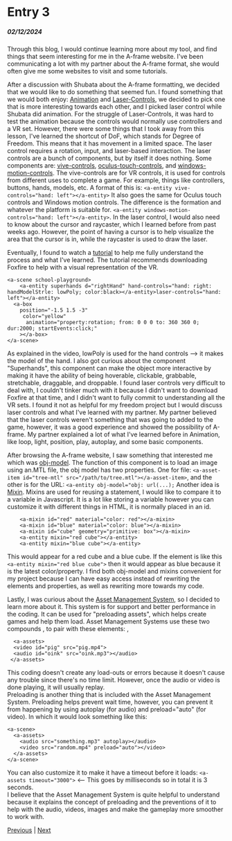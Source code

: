 # Entry 3
##### 02/12/2024

Through this blog, I would continue learning more about my tool, and find things that seem interesting for me in the A-frame website. I've been communicating a lot with my partner about the A-frame format, she would often give me some websites to visit and some tutorials. 

After a discussion with Shubata about the A-frame formatting, we decided that we would like to do something that seemed fun. I found something that we would both enjoy: [Animation](https://aframe.io/docs/1.5.0/components/animation.html) and [Laser-Controls](https://aframe.io/docs/1.5.0/components/laser-controls.html), we decided to pick one that is more interesting towards each other, and I picked laser control while Shubata did animation. For the struggle of Laser-Controls, it was hard to test the animation because the controls would normally use controllers and a VR set. However, there were some things that I took away from this lesson, I've learned the shortcut of DoF, which stands for Degree of Freedom. This means that it has movement in a limited space. The laser control requires a rotation, input, and laser-based interaction. The laser controls are a bunch of components, but by itself it does nothing. Some components are: [vive-controls](https://aframe.io/docs/1.5.0/components/vive-controls.html), [oculus-touch-controls](https://aframe.io/docs/1.5.0/components/oculus-touch-controls.html), and [windows-motion-controls](https://aframe.io/docs/1.5.0/components/windows-motion-controls.html). The vive-controls are for VR controls, it is used for controls from different uses to complete a game. For example, things like controllers, buttons, hands, models, etc. A format of this is: `<a-entity vive-controls="hand: left"></a-entity>` It also goes the same for Oculus touch controls and Windows motion controls. The difference is the formation and whatever the platform is suitable for. `<a-entity windows-motion-controls="hand: left"></a-entity>`. In the laser control, I would also need to know about the cursor and raycaster, which I learned before from past weeks ago. However, the point of having a cursor is to help visualize the area that the cursor is in, while the raycaster is used to draw the laser. 

Eventually, I found to watch a [tutorial](https://www.youtube.com/watch?v=vQ85u3dzmZY) to help me fully understand the process and what I've learned. The tutorial recommends downloading Foxfire to help with a visual representation of the VR.
```
<a-scene school-playground>
    <a-entity superhands d="rightHand" hand-controls="hand: right: handModelStrle: lowPoly; color:black></a-entity>laser-controls="hand: left"></a-entity>
  <a-box
    position="-1.5 1.5 -3"
     color="yellow"
      animation="property:rotation; from: 0 0 0 to: 360 360 0; dur:2000; startEvents:click;"
    ></a-box>
</a-scene>
```
As explained in the video, lowPoly is used for the hand controls --> it makes the model of the hand. I also got curious about the component "Superhands", this component can make the object more interactive by making it have the ability of being hoverable, clickable, grabbable, stretchable, draggable, and droppable. I found laser controls very difficult to deal with, I couldn't tinker much with it because I didn't want to download Foxfire at that time, and I didn't want to fully commit to understanding all the VR sets. I found it not as helpful for my freedom project but I would discuss laser controls and what I've learned with my partner. My partner believed that the laser controls weren't something that was going to added to the game, however, it was a good experience and showed the possibility of A-frame. My partner explained a lot of what I've learned before in Animation, like loop, light, position, play, autoplay, and some basic components. 

After browsing the A-frame website, I saw something that interested me which was [obj-model](https://aframe.io/docs/1.5.0/components/obj-model.html). The function of this component is to load an image using an.MTL file, the obj model has two properties. One for file: `<a-asset-item id="tree-mtl" src="/path/to/tree.mtl"></a-asset-item>`, and the other is for the URL: `<a-entity obj-model="obj: url(...);` Another idea is [Mixin](https://aframe.io/docs/1.5.0/core/mixins.html). Mixins are used for reusing a statement, I would like to compare it to a variable in Javascript. It is a lot like storing a variable however you can customize it with different things in HTML, it is normally placed in an id. 
```
    <a-mixin id="red" material="color: red"></a-mixin>
    <a-mixin id="blue" material="color: blue"></a-mixin>
    <a-mixin id="cube" geometry="primitive: box"></a-mixin>
    <a-entity mixin="red cube"></a-entity>
    <a-entity mixin="blue cube"></a-entity>
```
This would appear for a red cube and a blue cube. If the element is like this `<a-entity mixin="red blue cube">` then it would appear as blue because it is the latest color/property. I find both obj-model and mixins convenient for my project because I can have easy access instead of rewriting the elements and properties, as well as rewriting more towards my code. 

Lastly, I was curious about the [Asset Management System](https://aframe.io/docs/1.5.0/core/asset-management-system.html), so I decided to learn more about it. This system is for support and better performance in the coding. It can be used for "preloading assets", which helps create games and help them load. Asset Management Systems use these two compounds <a-assist>, <a-scene> to pair with these elements: <a-asset-item>, <audio>, <img>, and <video>.
```
  <a-assets>
  <video id="pig" src="pig.mp4">
  <audio id="oink" src="oink.mp3"></audio>
 </a-assets>
```
This coding doesn't create any load-outs or errors because it doesn't cause any trouble since there's no time limit. However, once the audio or video is done playing, it will usually replay.  
Preloading is another thing that is included with the Asset Management System. Preloading helps prevent wait time, however, you can prevent it from happening by using autoplay (for audio) and preload="auto" (for video). In which it would look something like this:
```
<a-scene>
  <a-assets>
    <audio src="something.mp3" autoplay></audio>
    <video src="random.mp4" preload="auto"></video>
  </a-assets>
</a-scene>
```
You can also customize it to make it have a timeout before it loads: `<a-assets timeout="3000">` <-- This goes by milliseconds so in total it is 3 seconds.  
I believe that the Asset Management System is quite helpful to understand because it explains the concept of preloading and the preventions of it to help with the audio, videos, images and make the gameplay more smoother to work with. 

[Previous](entry02.md) | [Next](entry04.md)

